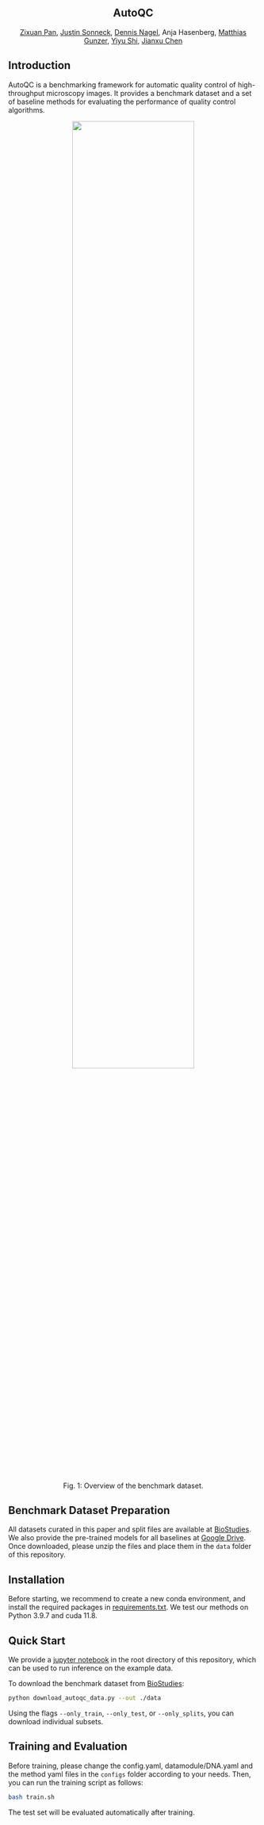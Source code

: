 <div align="center">
<h2>AutoQC</h2>

[Zixuan Pan](https://scholar.google.com/citations?user=3VuW2gcAAAAJ&hl=en), [Justin Sonneck](https://scholar.google.com/citations?user=ReDjyuAAAAAJ&hl=en&oi=ao), [Dennis Nagel](https://scholar.google.com/citations?user=bW4feA4AAAAJ&hl=en&oi=ao), Anja Hasenberg, [Matthias Gunzer](https://scholar.google.com/citations?user=1uh0hw4AAAAJ&hl=en&oi=ao), [Yiyu Shi](https://scholar.google.com/citations?hl=en&user=LrjbEkIAAAAJ&view_op=list_works), [Jianxu Chen](https://scholar.google.com/citations?hl=en&user=HdolpOgAAAAJ)

</div>

## Introduction
AutoQC is a benchmarking framework for automatic quality control of high-throughput microscopy images.
It provides a benchmark dataset and a set of baseline methods for evaluating the performance of quality control algorithms.

<p align="center">
  <img src="figs/dataset.png" width="70%">
</p>
<p align="center">Fig. 1: Overview of the benchmark dataset.</p>

## Benchmark Dataset Preparation
All datasets curated in this paper and split files are available at [BioStudies]( https://doi.org/10.6019/S-BIAD2133).
We also provide the pre-trained models for all baselines at [Google Drive](https://drive.google.com/drive/folders/1d8Fa2PZ3z7egrrjQfFMa5ohG7ThlAXIb?usp=share_link).
Once downloaded, please unzip the files and place them in the `data` folder of this repository.

## Installation
Before starting, we recommend to create a new conda environment, and install the required packages in [requirements.txt](requirements.txt). We test our
methods on Python 3.9.7 and cuda 11.8.

## Quick Start
We provide a [jupyter notebook](example.ipynb) in the root directory of this repository, which can be used to run inference on the example data.

To download the benchmark dataset from [BioStudies](https://doi.org/10.6019/S-BIAD2133):

```bash
python download_autoqc_data.py --out ./data
```

Using the flags `--only_train`, `--only_test`, or `--only_splits`, you can download individual subsets.

## Training and Evaluation
Before training, please change the config.yaml, datamodule/DNA.yaml and the method yaml files in the `configs` folder according to your needs.
Then, you can run the training script as follows:
```bash
bash train.sh
```
The test set will be evaluated automatically after training.
